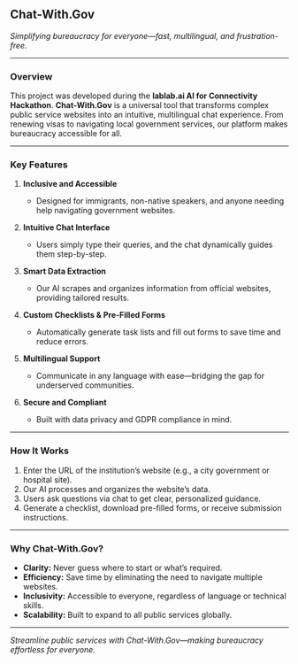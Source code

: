 ## **Chat-With.Gov**  
*Simplifying bureaucracy for everyone—fast, multilingual, and frustration-free.*

---

### **Overview**  
This project was developed during the **lablab.ai AI for Connectivity Hackathon**. **Chat-With.Gov** is a universal tool that transforms complex public service websites into an intuitive, multilingual chat experience. From renewing visas to navigating local government services, our platform makes bureaucracy accessible for all.

---

### **Key Features**  

1. **Inclusive and Accessible**  
   - Designed for immigrants, non-native speakers, and anyone needing help navigating government websites.  

2. **Intuitive Chat Interface**  
   - Users simply type their queries, and the chat dynamically guides them step-by-step.  

3. **Smart Data Extraction**  
   - Our AI scrapes and organizes information from official websites, providing tailored results.  

4. **Custom Checklists & Pre-Filled Forms**  
   - Automatically generate task lists and fill out forms to save time and reduce errors.  

5. **Multilingual Support**  
   - Communicate in any language with ease—bridging the gap for underserved communities.  

6. **Secure and Compliant**  
   - Built with data privacy and GDPR compliance in mind.

---

### **How It Works**  

1. Enter the URL of the institution’s website (e.g., a city government or hospital site).  
2. Our AI processes and organizes the website’s data.  
3. Users ask questions via chat to get clear, personalized guidance.  
4. Generate a checklist, download pre-filled forms, or receive submission instructions.

---

### **Why Chat-With.Gov?**  
- **Clarity:** Never guess where to start or what’s required.  
- **Efficiency:** Save time by eliminating the need to navigate multiple websites.  
- **Inclusivity:** Accessible to everyone, regardless of language or technical skills.  
- **Scalability:** Built to expand to all public services globally.  

---

*Streamline public services with Chat-With.Gov—making bureaucracy effortless for everyone.*

